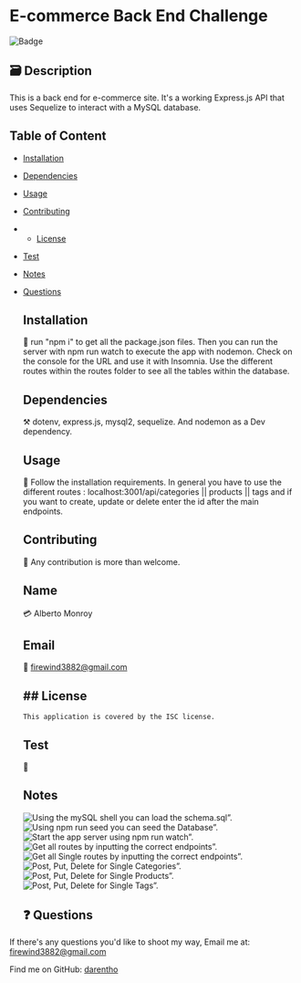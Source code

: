 # E-commerce Back End Challenge

![Badge](https://img.shields.io/badge/License-ISC-blue.svg)

## 🗃️ Description

This is a back end for e-commerce site. It's a working Express.js API that uses Sequelize to interact with a MySQL database.

## Table of Content

- [Installation](#Installation)
- [Dependencies](#Dependencies)
- [Usage](#Usage)
- [Contributing](#Contributing)
- - [License](#license)
- [Test](#Test)
- [Notes](#Notes)
- [Questions](#Questions)

  ## Installation

  💽 run "npm i" to get all the package.json files. Then you can run the server with npm run watch to execute the app with nodemon. Check on the console for the URL and use it with Insomnia. Use the different routes within the routes folder to see all the tables within the database.

  ## Dependencies

  ⚒️ dotenv, express.js, mysql2, sequelize. And nodemon as a Dev dependency.

  ## Usage

  🦮 Follow the installation requirements. In general you have to use the different routes : localhost:3001/api/categories || products || tags and if you want to create, update or delete enter the id after the main endpoints.

  ## Contributing

  🤝 Any contribution is more than welcome.

  ## Name

  💳 Alberto Monroy

  ## Email

  📧 firewind3882@gmail.com

  ## ## License

      This application is covered by the ISC license.

  ## Test

  🧪

  ## Notes

  ![Using the mySQL shell  you can load the schema.sql”.](https://watch.screencastify.com/v/BMBsWnXnv4ieNNCXS5yN)
  ![Using npm run seed  you can seed the Database”.](https://watch.screencastify.com/v/Pw0jA7py2r2v7uf3zhxz)
  ![Start the app server using npm run watch”.](https://watch.screencastify.com/v/KKbA43F1yK5jOrdxdTHx)
  ![Get all routes by inputting the correct endpoints”.](https://watch.screencastify.com/v/dyZ5Sfa2Bpw74198CILf)
  ![Get all Single routes by inputting the correct endpoints”.](https://watch.screencastify.com/v/rzpSQc1N1BMbz5FULXaT)
  ![Post, Put, Delete for Single Categories”.](https://watch.screencastify.com/v/NU9ctl49ym8Ogvibk0D7)
  ![Post, Put, Delete for Single Products”.](https://watch.screencastify.com/v/3Qz3FdxI7h3ix98MekJp)
  ![Post, Put, Delete for Single Tags”.](https://watch.screencastify.com/v/V7kbPm3jpoYip8Pb2cRh)

  ## ❓ Questions

If there's any questions you'd like to shoot my way, Email me at: firewind3882@gmail.com

Find me on GitHub: [darentho](https://github.com/darentho)
